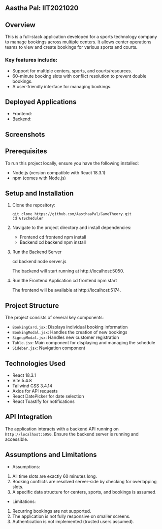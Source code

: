 ## Aastha Pal: IIT2021020

## Overview
This is a full-stack application developed for a sports technology company to manage bookings across multiple centers. It allows center operations teams to view and create bookings for various sports and courts.

### Key features include:

- Support for multiple centers, sports, and courts/resources.
- 60-minute booking slots with conflict resolution to prevent double bookings.
- A user-friendly interface for managing bookings.


## Deployed Applications
- Frontend:
- Backend: 

## Screenshots



## Prerequisites

To run this project locally, ensure you have the following installed:
- Node.js (version compatible with React 18.3.1)
- npm (comes with Node.js)

## Setup and Installation 

1. Clone the repository:
   ```
   git clone https://github.com/AasthaaPal/GameTheory.git
   cd GTScheduler
   ```
2. Navigate to the project directory and install dependencies:
   
   
   - Frontend
    cd frontend
    npm install
    - Backend
    cd backend
    npm install

3. Run the Backend Server
    
    cd backend
    node server.js
    
    The backend will start running at http://localhost:5050.

4. Run the Frontend Application
    cd frontend
    npm start
    
    The frontend will be available at http://localhost:5174.




## Project Structure
The project consists of several key components:
- `BookingCard.jsx`: Displays individual booking information
- `BookingModal.jsx`: Handles the creation of new bookings
- `SignupModal.jsx`: Handles new customer registration
- `Table.jsx`: Main component for displaying and managing the schedule
- `Sidebar.jsx`: Navigation component

## Technologies Used
- React 18.3.1
- Vite 5.4.8
- Tailwind CSS 3.4.14
- Axios for API requests
- React DatePicker for date selection
- React Toastify for notifications

## API Integration
The application interacts with a backend API running on `http://localhost:5050`. Ensure the backend server is running and accessible.

## Assumptions and Limitations
- Assumptions:

1. All time slots are exactly 60 minutes long.
2. Booking conflicts are resolved server-side by checking for overlapping slots.
3. A specific data structure for centers, sports, and bookings is assumed.

- Limitations:

1. Recurring bookings are not supported.
2. The application is not fully responsive on smaller screens.
3. Authentication is not implemented (trusted users assumed).


